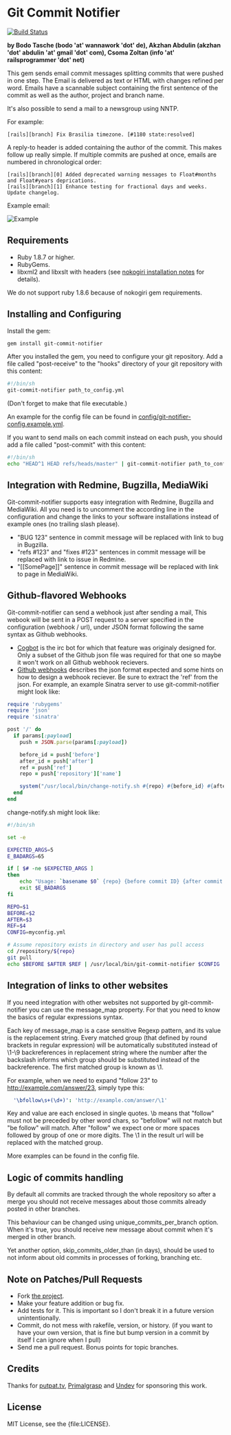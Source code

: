 # Git Commit Notifier

[![Build Status](http://travis-ci.org/git-commit-notifier/git-commit-notifier.png)](http://travis-ci.org/git-commit-notifier/git-commit-notifier)

__by Bodo Tasche (bodo 'at' wannawork 'dot' de), Akzhan Abdulin (akzhan 'dot' abdulin 'at' gmail 'dot' com), Csoma Zoltan  (info 'at' railsprogrammer 'dot' net)__

This gem sends email commit messages splitting commits that were pushed in one step.
The Email is delivered as text or HTML with changes refined per word. Emails
have a scannable subject containing the first sentence of the commit as well
as the author, project and branch name.

It's also possible to send a mail to a newsgroup using NNTP.

For example:

    [rails][branch] Fix Brasilia timezone. [#1180 state:resolved]

A reply-to header is added containing the author of the commit. This makes
follow up really simple. If multiple commits are pushed at once, emails are
numbered in chronological order:

    [rails][branch][0] Added deprecated warning messages to Float#months and Float#years deprications.
    [rails][branch][1] Enhance testing for fractional days and weeks. Update changelog.

Example email:

![Example](http://img171.imageshack.us/img171/954/gitcommitnotifieremailpq3.png "Example")

## Requirements

* Ruby 1.8.7 or higher.
* RubyGems.
* libxml2 and libxslt with headers (see [nokogiri installation notes](http://nokogiri.org/tutorials/installing_nokogiri.html) for details).

We do not support ruby 1.8.6 because of nokogiri gem requirements.

## Installing and Configuring

Install the gem:

```bash
gem install git-commit-notifier
```

After you installed the gem, you need to configure your git repository. Add a file called
"post-receive" to the "hooks" directory of your git repository with this content:

```bash
#!/bin/sh
git-commit-notifier path_to_config.yml
```

(Don't forget to make that file executable.)

An example for the config file can be found in [config/git-notifier-config.example.yml](http://github.com/git-commit-notifier/git-commit-notifier/blob/master/config/git-notifier-config.example.yml).

If you want to send mails on each commit instead on each push, you should add a file called "post-commit" with this content:

```bash
#!/bin/sh
echo "HEAD^1 HEAD refs/heads/master" | git-commit-notifier path_to_config.yml
```

## Integration with Redmine, Bugzilla, MediaWiki

Git-commit-notifier supports easy integration with Redmine, Bugzilla and MediaWiki. All you need is to uncomment the according line in the configuration and change the links to your software installations instead of example ones (no trailing slash please).

* "BUG 123" sentence in commit message will be replaced with link to bug in Bugzilla.
* "refs #123" and "fixes #123" sentences in commit message will be replaced with link to issue in Redmine.
* "[[SomePage]]" sentence in commit message will be replaced with link to page in MediaWiki.

## Github-flavored Webhooks

Git-commit-notifier can send a webhook just after sending a mail, This webook will be sent in a POST request to a server specified in the configuration (webhook / url), under JSON format following the same syntax as Github webhooks.

* [Cogbot](https://github.com/mose/cogbot) is the irc bot for which that feature was originaly designed for. Only a subset of the Github json file was required for that one so maybe it won't work on all Github webhook recievers.
* [Github webhooks](https://help.github.com/articles/post-receive-hooks) describes the json format expected and some hints on how to design a webhook reciever.  Be sure to extract the 'ref' from the json.  For example,
an example Sinatra server to use git-commit-notifier might look like:

```ruby
require 'rubygems'
require 'json'
require 'sinatra'

post '/' do
  if params[:payload]
    push = JSON.parse(params[:payload])

    before_id = push['before']
    after_id = push['after']
    ref = push['ref']
    repo = push['repository']['name']

    system("/usr/local/bin/change-notify.sh #{repo} #{before_id} #{after_id} #{ref}")
  end
end
```

change-notify.sh might look like:

```sh
#!/bin/sh

set -e

EXPECTED_ARGS=5
E_BADARGS=65

if [ $# -ne $EXPECTED_ARGS ]
then
    echo "Usage: `basename $0` {repo} {before commit ID} {after commit ID} {ref} {config file}"
    exit $E_BADARGS
fi

REPO=$1
BEFORE=$2
AFTER=$3
REF=$4
CONFIG=myconfig.yml

# Assume repository exists in directory and user has pull access
cd /repository/${repo}
git pull
echo $BEFORE $AFTER $REF | /usr/local/bin/git-commit-notifier $CONFIG
```

## Integration of links to other websites

If you need integration with other websites not supported by git-commit-notifier you can use the message\_map property. For that you need to know the basics of regular expressions syntax.

Each key of message\_map is a case sensitive Regexp pattern, and its value is the replacement string.
Every matched group (that defined by round brackets in regular expression) will be automatically substituted instead of \1-\9 backreferences in replacement string where the number after the backslash informs which group should be substituted instead of the backreference. The first matched group is known as \1.

For example, when we need to expand "follow 23" to http://example.com/answer/23, simply type this:

```yaml
  '\bfollow\s+(\d+)': 'http://example.com/answer/\1'
```

Key and value are each enclosed in single quotes. \b means that "follow" must not be preceded by other word chars, so "befollow" will not match but "be follow" will match. After "follow" we expect one or more spaces followed by group of one or more digits. The \1 in the result url will be replaced with the matched group.

More examples can be found in the config file.

## Logic of commits handling

By default all commits are tracked through the whole repository so after a merge
you should not receive messages about those commits already posted in other branches.

This behaviour can be changed using unique\_commits\_per\_branch option. When it's true,
you should receive new message about commit when it's merged in other branch.

Yet another option, skip\_commits\_older\_than (in days), should be used to not inform about
old commits in processes of forking, branching etc.

## Note on Patches/Pull Requests

* Fork [the project](https://github.com/git-commit-notifier/git-commit-notifier).
* Make your feature addition or bug fix.
* Add tests for it. This is important so I don't break it in a
  future version unintentionally.
* Commit, do not mess with rakefile, version, or history.
  (if you want to have your own version, that is fine but bump version in a commit by itself I can ignore when I pull)
* Send me a pull request. Bonus points for topic branches.

## Credits

Thanks for [putpat.tv](http://www.putpat.tv), [Primalgrasp](http://www.primalgrasp.com) and [Undev](http://undev.ru/) for sponsoring this work.

## License

MIT License, see the {file:LICENSE}.

